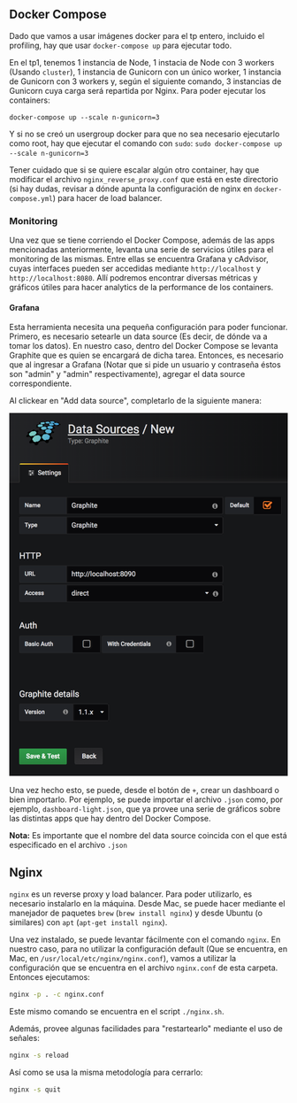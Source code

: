 ## Docker Compose
Dado que vamos a usar imágenes docker para el tp entero, incluido el profiling, hay que usar `docker-compose up` para ejecutar todo.

En el tp1, tenemos 1 instancia de Node, 1 instacia de Node con 3 workers (Usando `cluster`), 1 instancia de Gunicorn con un único worker, 1 instancia de Gunicorn con 3 workers y, según el siguiente comando, 3 instancias de Gunicorn cuya carga será repartida por Nginx. Para poder ejecutar los containers:

```
docker-compose up --scale n-gunicorn=3
```

Y si no se creó un usergroup docker para que no sea necesario ejecutarlo como root, hay que ejecutar el comando con `sudo`: `sudo docker-compose up --scale n-gunicorn=3`

Tener cuidado que si se quiere escalar algún otro container, hay que modificar el archivo `nginx_reverse_proxy.conf` que está en este directorio (si hay dudas, revisar a dónde apunta la configuración de nginx en `docker-compose.yml`) para hacer de load balancer.

### Monitoring
Una vez que se tiene corriendo el Docker Compose, además de las apps mencionadas anteriormente, levanta una serie de servicios útiles para el monitoring de las mismas. Entre ellas se encuentra Grafana y cAdvisor, cuyas interfaces pueden ser accedidas mediante `http://localhost` y `http://localhost:8080`. Allí podremos encontrar diversas métricas y gráficos útiles para hacer analytics de la performance de los containers.

#### Grafana
Esta herramienta necesita una pequeña configuración para poder funcionar. Primero, es necesario setearle un data source (Es decir, de dónde va a tomar los datos). En nuestro caso, dentro del Docker Compose se levanta Graphite que es quien se encargará de dicha tarea. Entonces, es necesario que al ingresar a Grafana (Notar que si pide un usuario y contraseña éstos son "admin" y "admin" respectivamente), agregar el data source correspondiente.

Al clickear en "Add data source", completarlo de la siguiente manera:

![Grafana config](images/grafana-config.png "Grafana config")

Una vez hecho esto, se puede, desde el botón de `+`, crear un dashboard o bien importarlo. Por ejemplo, se puede importar el archivo `.json` como, por ejemplo, `dashboard-light.json`, que ya provee una serie de gráficos sobre las distintas apps que hay dentro del Docker Compose.

**Nota:** Es importante que el nombre del data source coincida con el que está especificado en el archivo `.json`

## Nginx

`nginx` es un reverse proxy y load balancer. Para poder utilizarlo, es necesario instalarlo en la máquina. Desde Mac, se puede hacer mediante el manejador de paquetes `brew` (`brew install nginx`) y desde Ubuntu (o similares) con `apt` (`apt-get install nginx`).

Una vez instalado, se puede levantar fácilmente con el comando `nginx`. En nuestro caso, para no utilizar la configuración default (Que se encuentra, en Mac, en `/usr/local/etc/nginx/nginx.conf`), vamos a utilizar la configuración que se encuentra en el archivo `nginx.conf` de esta carpeta. Entonces ejecutamos:

```bash
nginx -p . -c nginx.conf
```

Este mismo comando se encuentra en el script `./nginx.sh`.

Además, provee algunas facilidades para "restartearlo" mediante el uso de señales:

```bash
nginx -s reload
```

Así como se usa la misma metodología para cerrarlo:

```bash
nginx -s quit
```